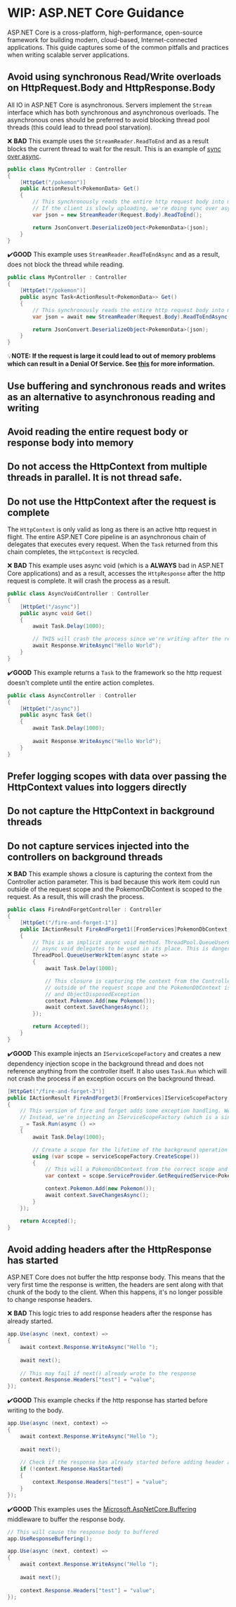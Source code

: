 # WIP: ASP.NET Core Guidance

ASP.NET Core is a cross-platform, high-performance, open-source framework for building modern, cloud-based, Internet-connected applications. This guide captures some of the common pitfalls and practices when writing scalable server applications.

## Avoid using synchronous Read/Write overloads on HttpRequest.Body and HttpResponse.Body

All IO in ASP.NET Core is asynchronous. Servers implement the `Stream` interface which has both synchronous and asynchronous overloads. The asynchronous ones should be preferred to avoid blocking thread pool threads (this could lead to thread pool starvation).

❌ **BAD** This example uses the `StreamReader.ReadToEnd` and as a result blocks the current thread to wait for the result. This is an example of [sync over async](AsyncGuidance.md#avoid-using-taskresult-and-taskwait).

```C#
public class MyController : Controller
{
    [HttpGet("/pokemon")]
    public ActionResult<PokemonData> Get()
    {
        // This synchronously reads the entire http request body into memory.
        // If the client is slowly uploading, we're doing sync over async because Kestrel does *NOT* support synchronous reads.
        var json = new StreamReader(Request.Body).ReadToEnd();

        return JsonConvert.DeserializeObject<PokemonData>(json);
    }
}
```

✔️**GOOD** This example uses `StreamReader.ReadToEndAsync` and as a result, does not block the thread while reading.

```C#
public class MyController : Controller
{
    [HttpGet("/pokemon")]
    public async Task<ActionResult<PokemonData>> Get()
    {
        // This synchronously reads the entire http request body into memory.
        var json = await new StreamReader(Request.Body).ReadToEndAsync();

        return JsonConvert.DeserializeObject<PokemonData>(json);
    }
}
```

:bulb:**NOTE: If the request is large it could lead to out of memory problems which can result in a Denial Of Service. See [this](#avoid-reading-the-entire-request-body-or-response-body-into-memory) for more information.**

## Use buffering and synchronous reads and writes as an alternative to asynchronous reading and writing

## Avoid reading the entire request body or response body into memory

## Do not access the HttpContext from multiple threads in parallel. It is not thread safe.

## Do not use the HttpContext after the request is complete

The `HttpContext` is only valid as long as there is an active http request in flight. The entire ASP.NET Core pipeline is an asynchronous chain of delegates that executes every request. When the `Task` returned from this chain completes, the `HttpContext` is recycled. 

❌ **BAD** This example uses async void (which is a **ALWAYS** bad in ASP.NET Core applications) and as a result, accesses the `HttpResponse` after the http request is complete. It will crash the process as a result.

```C#
public class AsyncVoidController : Controller
{
    [HttpGet("/async")]
    public async void Get()
    {
        await Task.Delay(1000);

        // THIS will crash the process since we're writing after the response has completed on a background thread
        await Response.WriteAsync("Hello World");
    }
}
```

✔️**GOOD** This example returns a `Task` to the framework so the http request doesn't complete until the entire action completes.

```C#
public class AsyncController : Controller
{
    [HttpGet("/async")]
    public async Task Get()
    {
        await Task.Delay(1000);
        
        await Response.WriteAsync("Hello World");
    }
}
```

## Prefer logging scopes with data over passing the HttpContext values into loggers directly

## Do not capture the HttpContext in background threads

## Do not capture services injected into the controllers on background threads

❌ **BAD** This example shows a closure is capturing the context from the Controller action parameter. This is bad because this work item could run
outside of the request scope and the PokemonDbContext is scoped to the request. As a result, this will crash the process.

```C#
public class FireAndForgetController : Controller
{
    [HttpGet("/fire-and-forget-1")]
    public IActionResult FireAndForget1([FromServices]PokemonDbContext context)
    {
        // This is an implicit async void method. ThreadPool.QueueUserWorkItem takes an Action, but the compiler allows
        // async void delegates to be used in its place. This is dangerous because unhandled exceptions will bring down the entire server process.
        ThreadPool.QueueUserWorkItem(async state =>
        {
            await Task.Delay(1000);

            // This closure is capturing the context from the Controller action parameter. This is bad because this work item could run
            // outside of the request scope and the PokemonDbContext is scoped to the request. As a result, this will crash the process with
            // and ObjectDisposedException
            context.Pokemon.Add(new Pokemon());
            await context.SaveChangesAsync();
        });

        return Accepted();
    }
}
```

✔️**GOOD** This example injects an `IServiceScopeFactory` and creates a new dependency injection scope in the background thread and does not reference
anything from the controller itself. It also uses `Task.Run` which will not crash the process if an exception occurs on the background thread.

```C#
[HttpGet("/fire-and-forget-3")]
public IActionResult FireAndForget3([FromServices]IServiceScopeFactory serviceScopeFactory)
{
    // This version of fire and forget adds some exception handling. We're also no longer capturing the PokemonDbContext from the incoming request.
    // Instead, we're injecting an IServiceScopeFactory (which is a singleton) in order to create a scope in the background work item.
    _ = Task.Run(async () =>
    {
        await Task.Delay(1000);

        // Create a scope for the lifetime of the background operation and resolve services from it
        using (var scope = serviceScopeFactory.CreateScope())
        {
            // This will a PokemonDbContext from the correct scope and the operation will succeed
            var context = scope.ServiceProvider.GetRequiredService<PokemonDbContext>();

            context.Pokemon.Add(new Pokemon());
            await context.SaveChangesAsync();
        }
    });

    return Accepted();
}
```

## Avoid adding headers after the HttpResponse has started

ASP.NET Core does not buffer the http response body. This means that the very first time the response is written, the headers are sent along with that chunk of the body to the client. When this happens, it's no longer possible to change response headers.

❌ **BAD** This logic tries to add response headers after the response has already started.

```C#
app.Use(async (next, context) =>
{
    await context.Response.WriteAsync("Hello ");
    
    await next();
    
    // This may fail if next() already wrote to the response
    context.Response.Headers["test"] = "value";    
});
```

✔️**GOOD** This example checks if the http response has started before writing to the body.

```C#
app.Use(async (next, context) =>
{
    await context.Response.WriteAsync("Hello ");
    
    await next();
    
    // Check if the response has already started before adding header and writing
    if (!context.Response.HasStarted)
    {
        context.Response.Headers["test"] = "value";
    }
});
```

✔️**GOOD** This examples uses the [Microsoft.AspNetCore.Buffering](https://www.nuget.org/packages/Microsoft.AspNetCore.Buffering) middleware to buffer the response body.

```C#
// This will cause the response body to buffered
app.UseResponseBuffering();

app.Use(async (next, context) =>
{
    await context.Response.WriteAsync("Hello ");
    
    await next();
    
    context.Response.Headers["test"] = "value";
});
```
